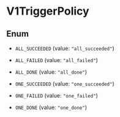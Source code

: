 
# V1TriggerPolicy

## Enum


* `ALL_SUCCEEDED` (value: `"all_succeeded"`)

* `ALL_FAILED` (value: `"all_failed"`)

* `ALL_DONE` (value: `"all_done"`)

* `ONE_SUCCEEDED` (value: `"one_succeeded"`)

* `ONE_FAILED` (value: `"one_failed"`)

* `ONE_DONE` (value: `"one_done"`)



